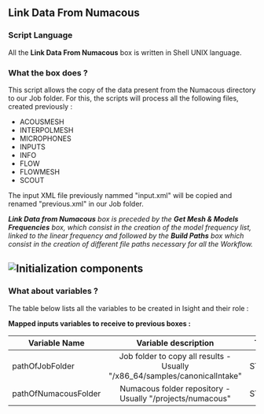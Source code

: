 ## Link Data From Numacous
### Script Language

All the __Link Data From Numacous__ box is written in Shell UNIX language.
### What the box does ?

This script allows the copy of the data present from the Numacous directory to our Job folder.
For this, the scripts will process all the following files, created previously :

- ACOUSMESH
- INTERPOLMESH
- MICROPHONES
- INPUTS
- INFO
- FLOW
- FLOWMESH
- SCOUT

The input XML file previously nammed "input.xml" will be copied and renamed "previous.xml" in our Job folder.

*__Link Data from Numacous__ box is preceded by the __Get Mesh & Models Frequencies__ box, which consist in the creation of the model frequency list, linked to the linear frequency and followed by the __Build Paths__ box which consist in the creation of different file paths necessary for all the Workflow.*

![Initialization components](https://user-images.githubusercontent.com/45098441/72733893-182f2780-3b99-11ea-938b-583d766d3fde.jpeg)
----------------------------

### What about variables ?

The table below lists all the variables to be created in Isight and their role :

__Mapped inputs variables to receive to previous boxes :__ 

| Variable Name | Variable description | Type | Input | Output |
| ------ | :------------: | :------: | :------: |  :------: |
| pathOfJobFolder | Job folder to copy all results - Usually "/x86_64/samples/canonicalIntake" | STRING | X | - |
| pathOfNumacousFolder | Numacous folder repository - Usually "/projects/numacous" | STRING | X | - |

